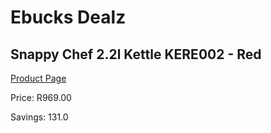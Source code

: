 
# Ebucks Dealz
## Snappy Chef 2.2l Kettle KERE002 - Red
[Product Page](https://www.ebucks.com/web/shop/productSelected.do?prodId=1149101611&catId=704985963)

Price: R969.00

Savings: 131.0


	